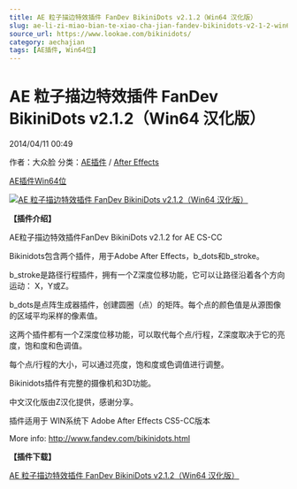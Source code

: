 ```yaml
---
title: AE 粒子描边特效插件 FanDev BikiniDots v2.1.2（Win64 汉化版）
slug: ae-li-zi-miao-bian-te-xiao-cha-jian-fandev-bikinidots-v2-1-2-win64-yi-hua-ban
source_url: https://www.lookae.com/bikinidots/
category: aechajian
tags: [AE插件, Win64位]
---
```

# AE 粒子描边特效插件 FanDev BikiniDots v2.1.2（Win64 汉化版）

2014/04/11 00:49

作者：大众脸
分类：[AE插件](https://www.lookae.com/after-effects/aechajian/) / [After Effects](https://www.lookae.com/after-effects/)

[AE插件](https://www.lookae.com/tag/ae%e6%8f%92%e4%bb%b6/)[Win64位](https://www.lookae.com/tag/win64%e4%bd%8d/)

[![AE 粒子描边特效插件 FanDev BikiniDots v2.1.2（Win64 汉化版）  ](https://www.lookae.com/wp-content/uploads/2014/04/BikiniDots.jpg "AE 粒子描边特效插件 FanDev BikiniDots v2.1.2（Win64 汉化版）  -LookAE.com")](https://www.lookae.com/wp-content/uploads/2014/04/BikiniDots.jpg)

**【插件介绍】**

AE粒子描边特效插件FanDev BikiniDots v2.1.2 for AE CS-CC

Bikinidots包含两个插件，用于Adobe After Effects，b\_dots和b\_stroke。

b\_stroke是路径行程插件，拥有一个Z深度位移功能，它可以让路径沿着各个方向运动： X，Y或Z。

b\_dots是点阵生成器插件，创建圆圈（点）的矩阵。每个点的颜色值是从源图像的区域平均采样的像素值。

这两个插件都有一个Z深度位移功能，可以取代每个点/行程，Z深度取决于它的亮度，饱和度和色调值。

每个点/行程的大小，可以通过亮度，饱和度或色调值进行调整。

Bikinidots插件有完整的摄像机和3D功能。

中文汉化版由Z汉化提供，感谢分享。

插件适用于 WIN系统下 Adobe After Effects CS5-CC版本

More info: http://www.fandev.com/bikinidots.html

**【插件下载】**

[AE 粒子描边特效插件 FanDev BikiniDots v2.1.2（Win64 汉化版）](https://www.400gb.com/file/62272063)
